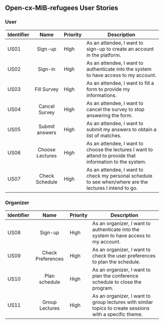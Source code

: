 ## Open-cx-MIB-refugees User Stories

### User

| Identifier |       Name      | Priority | Description                                                                                               |
|------------|:---------------:|----------|-----------------------------------------------------------------------------------------------------------|
|    US01    |     Sign-up     | High     | As an attendee, I want to sign-up to create an account in the platform.                                   |
|    US02    |     Sign-in     | High     | As an attendee, I want to authenticate into the system to have access to my account.                      |
|    US03    |   Fill Survey   | High     | As an attendee, I want to fill a form to provide my informations.                                         |
|    US04    |  Cancel Survey  | High     | As an attendee, I want to cancel the survey to stop answering the form.                                   |
|    US05    |  Submit answers | High     | As an attendee, I want to submit my answers to obtain a list of matches.                                  |
|    US06    | Choose Lectures | High     | As an attendee, I want to choose the lectures I want to attend to provide that information to the system. |
|    US07    | Check Schedule  | High     | As an attendee, I want to check my personal schedule to see when/where are the lectures I intend to go.   |

### Organizer


| Identifier |       Name      | Priority | Description                                                                                               |
|------------|:---------------:|----------|-----------------------------------------------------------------------------------------------------------|
|    US08   |     Sign-up    | High     | As an organizer, I want to authenticate into the system to have access to my account.                                   |
|    US09   |  Check Preferences | High     | As an organizer, I want to check the user preferences to plan the schedule.                    |
|    US10   |  Plan schedule | High     | As an organizer, I want to plan the conference schedule to close the program.                     |
|    US11   | Group Lectures | High     | As an organizer, I want to group lectures with similar topics to create sessions with a specific theme.                                         |

